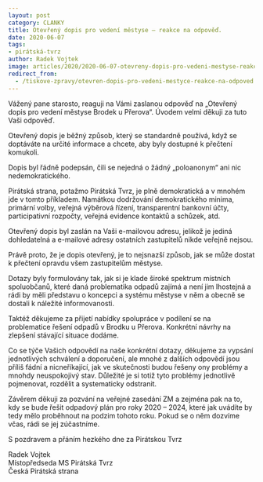 ```yaml
---
layout: post
category: CLANKY
title: Otevřený dopis pro vedení městyse – reakce na odpověď.
date: 2020-06-07
tags: 
- pirátská-tvrz
author: Radek Vojtek
image: articles/2020/2020-06-07-otevreny-dopis-pro-vedeni-mestyse-reakce-na-odpoved.jpg  #751x422 pixelu
redirect_from:
  - /tiskove-zpravy/otevren-dopis-pro-vedeni-mestyce-reakce-na-odpoved.html
---
```

Vážený pane starosto, reaguji na Vámi zaslanou odpověď na „Otevřený dopis pro vedení městyse Brodek u Přerova“. Úvodem velmi děkuji za tuto Vaši odpověď.

Otevřený dopis je běžný způsob, který se standardně používá, když se doptáváte na určité informace a chcete, aby byly dostupné k přečtení komukoli.

Dopis byl řádně podepsán, čili se nejedná o žádný „poloanonym“ ani nic nedemokratického.

Pirátská strana, potažmo Pirátská Tvrz, je plně demokratická a v mnohém jde v tomto příkladem. Namátkou dodržování demokratického minima, primární volby, veřejná výběrová řízení, transparentní bankovní účty, participativní rozpočty, veřejná evidence kontaktů a schůzek, atd.

Otevřený dopis byl zaslán na Vaši e-mailovou adresu, jelikož je jediná dohledatelná a e-mailové adresy ostatních zastupitelů nikde veřejně nejsou.

Právě proto, že je dopis otevřený, je to nejsnazší způsob, jak se může dostat k přečtení opravdu všem zastupitelům městyse.

Dotazy byly formulovány tak, jak si je klade široké spektrum místních spoluobčanů, které daná problematika odpadů zajímá a není jim lhostejná a rádi by měli představu o koncepci a systému městyse v něm a obecně se dostali k náležité informovanosti.

Taktéž děkujeme za přijetí nabídky spolupráce v podílení se na problematice řešení odpadů v Brodku u Přerova. Konkrétní návrhy na zlepšení stávající situace dodáme.

Co se týče Vašich odpovědí na naše konkrétní dotazy, děkujeme za vypsání jednotlivých schválení a doporučení, ale mnohé z dalších odpovědí jsou příliš fádní a nicneříkající, jak ve skutečnosti budou řešeny ony problémy a mnohdy neuspokojivý stav. Důležité je si totiž tyto problémy jednotlivě pojmenovat, rozdělit a systematicky odstranit.

Závěrem děkuji za pozvání na veřejné zasedání ZM a zejména pak na to, kdy se bude řešit odpadový plán pro roky 2020 – 2024, které jak uvádíte by tedy mělo proběhnout na podzim tohoto roku. Pokud se o něm dozvíme včas, rádi se jej zúčastníme.

S pozdravem a přáním hezkého dne za Pirátskou Tvrz

Radek Vojtek  
Místopředseda MS Pirátská Tvrz  
Česká Pirátská strana
